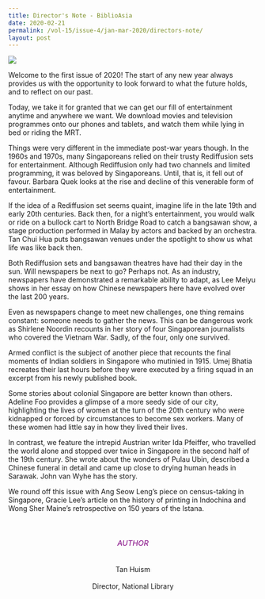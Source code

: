 ```yaml
---
title: Director's Note - BiblioAsia
date: 2020-02-21
permalink: /vol-15/issue-4/jan-mar-2020/directors-note/
layout: post
---
```

<img src="/images/Vol-15-issue-4/vol15_iss4.jpg">


Welcome to the first issue of 2020! The start of any new year always provides us with the opportunity to look forward to what the future holds, and to reflect on our past.

Today, we take it for granted that we can get our fill of entertainment anytime and anywhere we want. We download movies and television programmes onto our phones and tablets, and watch them while lying in bed or riding the MRT.

Things were very different in the immediate post-war years though. In the 1960s and 1970s, many Singaporeans relied on their trusty Rediffusion sets for entertainment. Although Rediffusion only had two channels and limited programming, it was beloved by Singaporeans. Until, that is, it fell out of favour. Barbara Quek looks at the rise and decline of this venerable form of entertainment.

If the idea of a Rediffusion set seems quaint, imagine life in the late 19th and early 20th centuries. Back then, for a night’s entertainment, you would walk or ride on a bullock cart to North Bridge Road to catch a bangsawan show, a stage production performed in Malay by actors and backed by an orchestra. Tan Chui Hua puts bangsawan venues under the spotlight to show us what life was like back then.

Both Rediffusion sets and bangsawan theatres have had their day in the sun. Will newspapers be next to go? Perhaps not. As an industry, newspapers have demonstrated a remarkable ability to adapt, as Lee Meiyu shows in her essay on how Chinese newspapers here have evolved over the last 200 years.

Even as newspapers change to meet new challenges, one thing remains constant: someone needs to gather the news. This can be dangerous work as Shirlene Noordin recounts in her story of four Singaporean journalists who covered the Vietnam War. Sadly, of the four, only one survived.

Armed conflict is the subject of another piece that recounts the final moments of Indian soldiers in Singapore who mutinied in 1915. Umej Bhatia recreates their last hours before they were executed by a firing squad in an excerpt from his newly published book.

Some stories about colonial Singapore are better known than others. Adeline Foo provides a glimpse of a more seedy side of our city, highlighting the lives of women at the turn of the 20th century who were kidnapped or forced by circumstances to become sex workers. Many of these women had little say in how they lived their lives.

In contrast, we feature the intrepid Austrian writer Ida Pfeiffer, who travelled the world alone and stopped over twice in Singapore in the second half of the 19th century. She wrote about the wonders of Pulau Ubin, described a Chinese funeral in detail and came up close to drying human heads in Sarawak. John van Wyhe has the story.

We round off this issue with Ang Seow Leng’s piece on census-taking in Singapore, Gracie Lee’s article on the history of printing in Indochina and Wong Sher Maine’s retrospective on 150 years of the Istana.


<center>
<br><h6 style="color:purple;font-size:15px;">AUTHOR</h6>
Tan Huism<br>
<br>Director, National Library
</center>